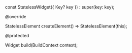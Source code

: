 

const StatelessWidget({ Key? key }) : super(key: key);



@override

 StatelessElement createElement() => StatelessElement(this);



@protected

 Widget build(BuildContext context);